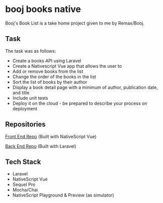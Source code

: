 # booj books native

Booj's Book List is a take home project given to me by Remax/Booj. 

## Task

The task was as follows: 

* Create a books API using Laravel
* Create a Nativescript Vue app that allows the user to
* Add or remove books from the list
* Change the order of the books in the list
* Sort the list of books by their author 
* Display a book detail page with a minimum of author, publication date, and title 
* Include unit tests
* Deploy it on the cloud - be prepared to describe your process on deployment

## Repositories 

[Front End Repo](https://github.com/saadricklamar/booj-books) (Built with NativeScript Vue)

[Back End Repo](https://github.com/saadricklamar/boojbooklist) (Built with Laravel)

## Tech Stack

* Laravel
* NativeScript Vue
* Sequel Pro
* Mocha/Chai
* NativeScript Playground & Preview (as simulator)


